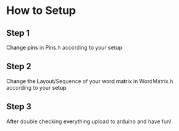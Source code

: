 # How to Setup

## Step 1

Change pins in Pins.h according to your setup

## Step 2

Change the Layout/Sequence of your word matrix in WordMatrix.h according to your setup

## Step 3
After double checking everything upload to arduino and have fun!
